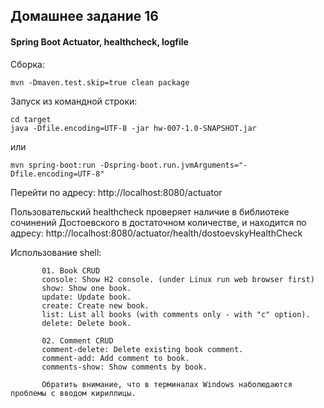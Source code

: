 ## Домашнее задание 16
#### Spring Boot Actuator, healthcheck, logfile

Сборка:
````
mvn -Dmaven.test.skip=true clean package
````

Запуск из командной строки:
````
cd target
java -Dfile.encoding=UTF-8 -jar hw-007-1.0-SNAPSHOT.jar
````
или
````
mvn spring-boot:run -Dspring-boot.run.jvmArguments="-Dfile.encoding=UTF-8"
````
Перейти по адресу: http://localhost:8080/actuator

Пользовательский healthcheck проверяет наличие в библиотеке сочинений Достоевского в достаточном количестве, и находится по адресу: http://localhost:8080/actuator/health/dostoevskyHealthCheck



Использование shell:
````
       01. Book CRUD
       console: Show H2 console. (under Linux run web browser first)
       show: Show one book.
       update: Update book.
       create: Create new book.
       list: List all books (with comments only - with "c" option).
       delete: Delete book.

       02. Comment CRUD
       comment-delete: Delete existing book comment.
       comment-add: Add comment to book.
       comments-show: Show comments by book.
       
       Обратить внимание, что в терминалах Windows наболюдаются проблемы с вводом кириллицы.
````
